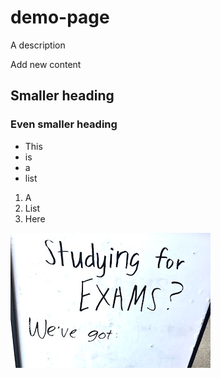 # demo-page
A description

Add new content

## Smaller heading

### Even smaller heading

- This
- is
- a
- list

1. A
2. List
3. Here

![This is a picture of a sign](exams-sign-rev.jpeg)
